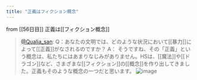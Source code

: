 ```yaml
---
title: "正義はフィクション概念"
---
```


from [[56日目]]
正義は[[フィクション概念]]
> [@Qualia_san](https://twitter.com/Qualia_san/status/1605567224550346752?s=20&t=1YaE6cFI-jEhKlYBh8MZrQ): Q：あなたの文明では、どのような状況において[[暴力]]によって[[正義]]がなされるのですか？
> A： そうですね、その「正義」という概念は、私たちにはあまりなじみがありません。HSは、[[魔法]]や[[ドラゴン]]など、さまざまな[[フィクション]]の[[概念]]を作り出してきました。正義もそのような概念の一つだと思います。
> ![image](https://pbs.twimg.com/media/FkgeodYaYAMjRfG.png)
